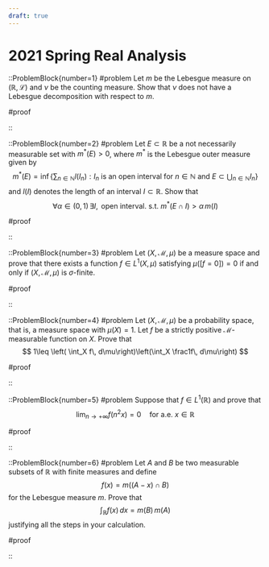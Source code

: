 ```yaml
---
draft: true
---
```


# 2021 Spring Real Analysis

::ProblemBlock{number=1}
#problem
Let $m$ be the Lebesgue measure on $(\mathbb{R},\mathcal{L})$ and $\nu$ be the counting measure. Show that $\nu$ does not have a Lebesgue decomposition with respect to $m$.

#proof

::

::ProblemBlock{number=2}
#problem
Let $E\subset \mathbb{R}$ be a not necessarily measurable set with $m^*(E)>0$, where $m^*$ is the Lebesgue outer measure given by
$$
m^*(E) = \inf\left\{ \sum_{n\in\mathbb{N}} l(I_n) : I_n \text{ is an open interval for }n\in\mathbb{N}\text{ and }E\subset\bigcup_{n\in\mathbb{N}} I_n \right\}
$$
and $l(I)$ denotes the length of an interval $I\subset\mathbb{R}$. Show that 
$$
\forall \alpha\in(0,1)\,\exists I, \text{ open interval. s.t. } m^*(E\cap I)>\alpha\, m(I)
$$

#proof

::

::ProblemBlock{number=3}
#problem
Let $(X,\mathcal{M},\mu)$ be a measure space and prove that there exists a function $f\in L^1(X,\mu)$ satisfying $\mu([f=0])=0$ if and only if $(X,\mathcal{M},\mu)$ is $\sigma$-finite.

#proof

::

::ProblemBlock{number=4}
#problem
Let $(X,\mathcal{M},\mu)$ be a probability space, that is, a measure space with $\mu(X)=1$. Let $f$ be a strictly positive $\mathcal{M}$-measurable function on $X$. Prove that
$$
1\leq \left( \int_X f\, d\mu\right)\left(\int_X \frac1f\, d\mu\right)
$$

#proof

::

::ProblemBlock{number=5}
#problem
Suppose that $f\in L^1(\mathbb{R})$ and prove that
$$
\lim_{n\to+\infty} f(n^2x)=0 \quad \text{for a.e. } x\in\mathbb{R}
$$

#proof

::

::ProblemBlock{number=6}
#problem
Let $A$ and $B$ be two measurable subsets of $\mathbb{R}$ with finite measures and define
$$
f(x) = m((A-x)\cap B)
$$
for the Lebesgue measure $m$. Prove that
$$
\int_\mathbb{R} f(x)\, dx = m(B)\, m(A)
$$
justifying all the steps in your calculation.

#proof

::